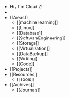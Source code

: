 - Hi，I'm Cloud Z!
-
- [[Areas]]
	- [[machine learning]]
	- [[Linux]]
	- [[Database]]
	- [[SoftwareEngineering]]
	- [[Storage]]
	- [[Virtualization]]
	- [[DataBackup]]
	- [[Writing]]
	- [[Code]]
- [[Projects]]
- [[Resources]]
	- [[Tools]]
- [[Archives]]
	- [[Journals]]